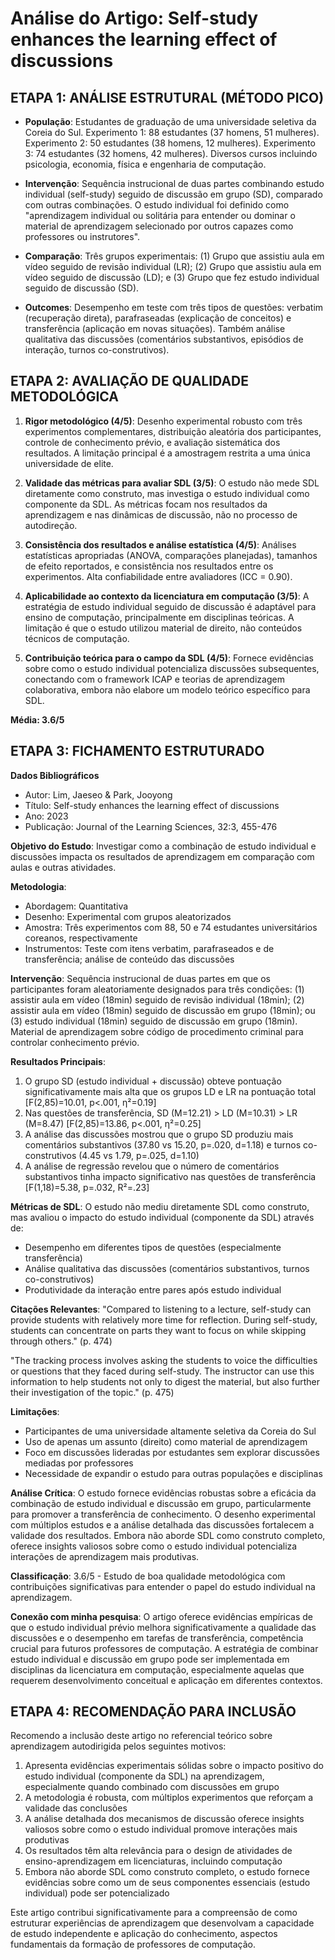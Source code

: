 # Análise do Artigo: Self-study enhances the learning effect of discussions

## ETAPA 1: ANÁLISE ESTRUTURAL (MÉTODO PICO)

- **População**: Estudantes de graduação de uma universidade seletiva da Coreia do Sul. Experimento 1: 88 estudantes (37 homens, 51 mulheres). Experimento 2: 50 estudantes (38 homens, 12 mulheres). Experimento 3: 74 estudantes (32 homens, 42 mulheres). Diversos cursos incluindo psicologia, economia, física e engenharia de computação.

- **Intervenção**: Sequência instrucional de duas partes combinando estudo individual (self-study) seguido de discussão em grupo (SD), comparado com outras combinações. O estudo individual foi definido como "aprendizagem individual ou solitária para entender ou dominar o material de aprendizagem selecionado por outros capazes como professores ou instrutores".

- **Comparação**: Três grupos experimentais: (1) Grupo que assistiu aula em vídeo seguido de revisão individual (LR); (2) Grupo que assistiu aula em vídeo seguido de discussão (LD); e (3) Grupo que fez estudo individual seguido de discussão (SD).

- **Outcomes**: Desempenho em teste com três tipos de questões: verbatim (recuperação direta), parafraseadas (explicação de conceitos) e transferência (aplicação em novas situações). Também análise qualitativa das discussões (comentários substantivos, episódios de interação, turnos co-construtivos).

## ETAPA 2: AVALIAÇÃO DE QUALIDADE METODOLÓGICA

1. **Rigor metodológico (4/5)**: Desenho experimental robusto com três experimentos complementares, distribuição aleatória dos participantes, controle de conhecimento prévio, e avaliação sistemática dos resultados. A limitação principal é a amostragem restrita a uma única universidade de elite.

2. **Validade das métricas para avaliar SDL (3/5)**: O estudo não mede SDL diretamente como construto, mas investiga o estudo individual como componente da SDL. As métricas focam nos resultados da aprendizagem e nas dinâmicas de discussão, não no processo de autodireção.

3. **Consistência dos resultados e análise estatística (4/5)**: Análises estatísticas apropriadas (ANOVA, comparações planejadas), tamanhos de efeito reportados, e consistência nos resultados entre os experimentos. Alta confiabilidade entre avaliadores (ICC = 0.90).

4. **Aplicabilidade ao contexto da licenciatura em computação (3/5)**: A estratégia de estudo individual seguido de discussão é adaptável para ensino de computação, principalmente em disciplinas teóricas. A limitação é que o estudo utilizou material de direito, não conteúdos técnicos de computação.

5. **Contribuição teórica para o campo da SDL (4/5)**: Fornece evidências sobre como o estudo individual potencializa discussões subsequentes, conectando com o framework ICAP e teorias de aprendizagem colaborativa, embora não elabore um modelo teórico específico para SDL.

**Média: 3.6/5**

## ETAPA 3: FICHAMENTO ESTRUTURADO

**Dados Bibliográficos**
- Autor: Lim, Jaeseo & Park, Jooyong
- Título: Self-study enhances the learning effect of discussions
- Ano: 2023
- Publicação: Journal of the Learning Sciences, 32:3, 455-476

**Objetivo do Estudo**: Investigar como a combinação de estudo individual e discussões impacta os resultados de aprendizagem em comparação com aulas e outras atividades.

**Metodologia**: 
- Abordagem: Quantitativa
- Desenho: Experimental com grupos aleatorizados
- Amostra: Três experimentos com 88, 50 e 74 estudantes universitários coreanos, respectivamente
- Instrumentos: Teste com itens verbatim, parafraseados e de transferência; análise de conteúdo das discussões

**Intervenção**: Sequência instrucional de duas partes em que os participantes foram aleatoriamente designados para três condições: (1) assistir aula em vídeo (18min) seguido de revisão individual (18min); (2) assistir aula em vídeo (18min) seguido de discussão em grupo (18min); ou (3) estudo individual (18min) seguido de discussão em grupo (18min). Material de aprendizagem sobre código de procedimento criminal para controlar conhecimento prévio.

**Resultados Principais**: 
1. O grupo SD (estudo individual + discussão) obteve pontuação significativamente mais alta que os grupos LD e LR na pontuação total [F(2,85)=10.01, p<.001, η²=0.19]
2. Nas questões de transferência, SD (M=12.21) > LD (M=10.31) > LR (M=8.47) [F(2,85)=13.86, p<.001, η²=0.25]
3. A análise das discussões mostrou que o grupo SD produziu mais comentários substantivos (37.80 vs 15.20, p=.020, d=1.18) e turnos co-construtivos (4.45 vs 1.79, p=.025, d=1.10)
4. A análise de regressão revelou que o número de comentários substantivos tinha impacto significativo nas questões de transferência [F(1,18)=5.38, p=.032, R²=.23]

**Métricas de SDL**: O estudo não mediu diretamente SDL como construto, mas avaliou o impacto do estudo individual (componente da SDL) através de:
- Desempenho em diferentes tipos de questões (especialmente transferência)
- Análise qualitativa das discussões (comentários substantivos, turnos co-construtivos)
- Produtividade da interação entre pares após estudo individual

**Citações Relevantes**: 
"Compared to listening to a lecture, self-study can provide students with relatively more time for reflection. During self-study, students can concentrate on parts they want to focus on while skipping through others." (p. 474)

"The tracking process involves asking the students to voice the difficulties or questions that they faced during self-study. The instructor can use this information to help students not only to digest the material, but also further their investigation of the topic." (p. 475)

**Limitações**: 
- Participantes de uma universidade altamente seletiva da Coreia do Sul
- Uso de apenas um assunto (direito) como material de aprendizagem
- Foco em discussões lideradas por estudantes sem explorar discussões mediadas por professores
- Necessidade de expandir o estudo para outras populações e disciplinas

**Análise Crítica**: O estudo fornece evidências robustas sobre a eficácia da combinação de estudo individual e discussão em grupo, particularmente para promover a transferência de conhecimento. O desenho experimental com múltiplos estudos e a análise detalhada das discussões fortalecem a validade dos resultados. Embora não aborde SDL como construto completo, oferece insights valiosos sobre como o estudo individual potencializa interações de aprendizagem mais produtivas.

**Classificação**: 3.6/5 - Estudo de boa qualidade metodológica com contribuições significativas para entender o papel do estudo individual na aprendizagem.

**Conexão com minha pesquisa**: O artigo oferece evidências empíricas de que o estudo individual prévio melhora significativamente a qualidade das discussões e o desempenho em tarefas de transferência, competência crucial para futuros professores de computação. A estratégia de combinar estudo individual e discussão em grupo pode ser implementada em disciplinas da licenciatura em computação, especialmente aquelas que requerem desenvolvimento conceitual e aplicação em diferentes contextos.

## ETAPA 4: RECOMENDAÇÃO PARA INCLUSÃO

Recomendo a inclusão deste artigo no referencial teórico sobre aprendizagem autodirigida pelos seguintes motivos:

1. Apresenta evidências experimentais sólidas sobre o impacto positivo do estudo individual (componente da SDL) na aprendizagem, especialmente quando combinado com discussões em grupo
2. A metodologia é robusta, com múltiplos experimentos que reforçam a validade das conclusões
3. A análise detalhada dos mecanismos de discussão oferece insights valiosos sobre como o estudo individual promove interações mais produtivas
4. Os resultados têm alta relevância para o design de atividades de ensino-aprendizagem em licenciaturas, incluindo computação
5. Embora não aborde SDL como construto completo, o estudo fornece evidências sobre como um de seus componentes essenciais (estudo individual) pode ser potencializado

Este artigo contribui significativamente para a compreensão de como estruturar experiências de aprendizagem que desenvolvam a capacidade de estudo independente e aplicação do conhecimento, aspectos fundamentais da formação de professores de computação.